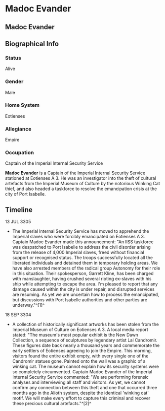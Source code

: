 # Madoc Evander
## Madoc Evander

		

## Biographical Info

### Status

Alive

### Gender

Male

### Home System

Eotienses

### Allegiance

Empire

### Occupation

Captain of the Imperial Internal Security Service

**Madoc Evander** is a Captain of the Imperial Internal Security Service stationed at Eotienses A 3. He was an investigator into the theft of cultural artefacts from the Imperial Museum of Culture by the notorious Winking Cat thief, and also headed a taskforce to resolve the emancipation crisis at the city of Port Isabelle.

## Timeline

13 JUL 3305

- The Imperial Internal Security Service has moved to apprehend the Imperial slaves who were forcibly emancipated on Eotienses A 3. Captain Madoc Evander made this announcement: "An IISS taskforce was despatched to Port Isabelle to address the civil disorder arising from the release of 4,000 Imperial slaves, freed without financial support or recognised status. The troops successfully located all the liberated individuals and detained them in temporary holding areas. We have also arrested members of the radical group Autonomy for their role in this situation. Their spokesperson, Garrett Kline, has been charged with manslaughter, having crushed several rioting ex-slaves with his ship while attempting to escape the area. I'm pleased to report that any damage caused within the city is under repair, and disrupted services are resuming. As yet we are uncertain how to process the emancipated, but discussions with Port Isabelle authorities and other parties are underway."^[1]^

18 SEP 3304

- A collection of historically significant artworks has been stolen from the Imperial Museum of Culture on Eotienses A 3. A local media report stated: "The museum's most popular exhibit is the New Dawn Collection, a sequence of sculptures by legendary artist Lal Candromir. These figures date back nearly a thousand years and commemorate the early settlers of Eotienses agreeing to join the Empire. This morning, visitors found the entire exhibit empty, with every single one of the Candromir statues gone. Painted onto the wall was a graphic of a winking cat. The museum cannot explain how its security systems were so completely circumvented. Captain Madoc Evander of the Imperial Internal Security Service commented: "We are performing forensic analyses and interviewing all staff and visitors. As yet, we cannot confirm any connection between this theft and one that occurred three months ago in the Alioth system, despite the identical 'winking cat' motif. We will make every effort to capture this criminal and recover these precious cultural artefacts."^[2]^